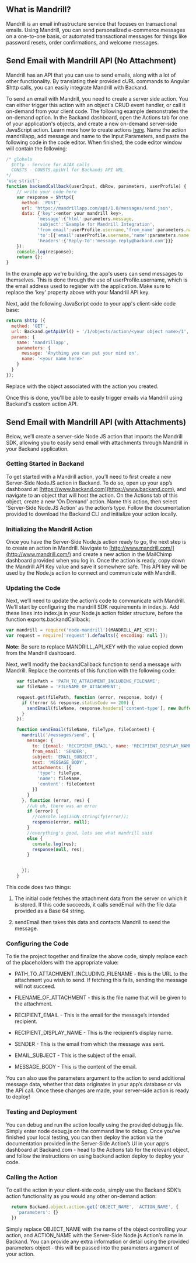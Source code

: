 ## What is Mandrill?
Mandrill is an email infrastructure service that focuses on transactional emails. Using Mandrill, you can send personalized e-commerce messages on a one-to-one basis, or automated transactional messages for things like password resets, order confirmations, and welcome messages.

## Send Email with Mandrill API (No Attachment)
Mandrill has an API that you can use to send emails, along with a lot of other functionality. By translating their provided cURL commands to Angular $http calls, you can easily integrate Mandrill with Backand.

To send an email with Mandrill, you need to create a server side action. You can either trigger this action with an object's CRUD event handler, or call it on-demand from your client code. The following example demonstrates the on-demand option. In the Backand dashboard, open the Actions tab for one of your application's objects, and create a new on-demand server-side JavaScript action. Learn more how to create actions [here](http://docs.backand.com/en/latest/apidocs/customactions/index.html). Name the action mandrillapp, add message and name to the Input Parameters, and paste the following code in the code editor. When finished, the code editor window will contain the following:

```javascript
/* globals
  $http - Service for AJAX calls
  CONSTS - CONSTS.apiUrl for Backands API URL
*/
'use strict';
function backandCallback(userInput, dbRow, parameters, userProfile) {
	// write your code here
    var response = $http({
      method: 'POST',
      url: 'https://mandrillapp.com/api/1.0/messages/send.json',
      data: {'key':<enter your mandrill key>,
            'message':{'html':parameters.message,
            'subject':'Example for Mandrill Integration',
            'from_email':userProfile.username,'from_name':parameters.name,
            'to':[{'email':userProfile.username,'name':parameters.name,'type':'to'}],
            'headers':{'Reply-To':'message.reply@backand.com'}}}
    });
    console.log(response);
	return {};
}
```
In the example app we're building, the app's users can send messages to themselves. This is done through the use of userProfile.username, which is the email address used to register with the application. Make sure to replace the 'key' property above with your Mandrill API key.

Next, add the following JavaScript code to your app's client-side code base:

```javascript
return $http ({
  method: 'GET',
  url: Backand.getApiUrl() + '/1/objects/action/<your object name>/1',
  params: {
    name: 'mandrillapp',
    parameters: {
      message: 'Anything you can put your mind on',
      name: '<your name here>'
    }
  }
});

```

Replace <your object name> with the object associated with the action you created.

Once this is done, you'll be able to easily trigger emails via Mandrill using Backand's custom action API.


## Send Email with Mandrill API (with Attachments)

Below, we’ll create a server-side Node JS action that imports the Mandrill SDK, allowing you to easily send email with attachments through Mandrill in your Backand application.

### Getting Started in Backand

To get started with a Mandrill action, you’ll need to first create a new Server-Side NodeJS action in Backand. To do so, open up your app’s dashboard at [https://www.backand.com](https://www.backand.com), and navigate to an object that will host the action. On the Actions tab of this object, create a new 'On Demand' action. Name this action, then select 'Server-Side Node.JS Action' as the action’s type. Follow the documentation provided to download the Backand CLI and initialize your action locally.

### Initializing the Mandrill Action

Once you have the Server-Side Node.js action ready to go, the next step is to create an action in Mandrill. Navigate to [http://www.mandrill.com/](http://www.mandrill.com/) and create a new action in the MailChimp dashboard provided when you log in. Once the action is ready, copy down the Mandrill API Key value and save it somewhere safe. This API key will be used by the Node.js action to connect and communicate with Mandrill.

### Updating the Code

Next, we’ll need to update the action’s code to communicate with Mandrill. We’ll start by  configuring the mandrill SDK requirements in index.js. Add these lines into index.js in your Node.js action folder structure, before the function exports.backandCallback:

```javascript
var mandrill = require('node-mandrill')(MANDRILL_API_KEY);
var request = require('request').defaults({ encoding: null });
```

**Note:** Be sure to replace MANDRILL_API_KEY with the value copied down from the Mandrill dashboard.

Next, we’ll modify the backandCallback function to send a message with Mandrill. Replace the contents of this function with the following code:

```javascript
    var filePath = 'PATH_TO_ATTACHMENT_INCLUDING_FILENAME';
    var fileName = 'FILENAME_OF_ATTACHMENT';

    request.get(filePath, function (error, response, body) {
      if (!error && response.statusCode == 200) {
        sendEmail(fileName, response.headers['content-type'], new Buffer(body).toString('base64'));
      }
    });

    function sendEmail(fileName, fileType, fileContent) {
      mandrill('/messages/send', {
        message: {
          to: [{email: 'RECIPIENT_EMAIL', name: 'RECIPIENT_DISPLAY_NAME'}],
          from_email: 'SENDER',
          subject: 'EMAIL_SUBJECT',
          text: 'MESSAGE_BODY',
          attachments: [{
            'type': fileType,
            'name': fileName,
            'content': fileContent
          }]
        }
      }, function (error, res) {
        //uh oh, there was an error
        if (error) {
          //console.log(JSON.stringify(error));
          response(error, null);
        }
        //everything's good, lets see what mandrill said
        else {
          console.log(res);
          response(null, res);
        }


      });
    }
```

This code does two things:

1. The initial code fetches the attachment data from the server on which it is stored. If this code succeeds, it calls sendEmail with the file data provided as a Base 64 string.

2. sendEmail then takes this data and contacts Mandrill to send the message.

### Configuring the Code

To tie the project together and finalize the above code, simply replace each of the placeholders with the appropriate value:

* PATH_TO_ATTACHMENT_INCLUDING_FILENAME - this is the URL to the attachment you wish to send. If fetching this fails, sending the message will not succeed.

* FILENAME_OF_ATTACHMENT - this is the file name that will be given to the attachment.

* RECIPIENT_EMAIL - This is the email for the message’s intended recipient.

* RECIPIENT_DISPLAY_NAME - This is the recipient’s display name.

* SENDER - This is the email from which the message was sent.

* EMAIL_SUBJECT - This is the subject of the email.

* MESSAGE_BODY - This is the content of the email.

You can also use the parameters argument to the action to send additional message data, whether that data originates in your app’s database or via the API call. Once these changes are made, your server-side action is ready to deploy!

### Testing and Deployment

You can debug and run the action locally using the provided debug.js file. Simply enter node debug.js on the command line to debug. Once you’ve finished your local testing, you can then deploy the action via the documentation provided in the Server-Side Action’s UI in your app’s dashboard at Backand.com - head to the Actions tab for the relevant object, and follow the instructions on using backand action deploy to deploy your code.

### Calling the Action

To call the action in your client-side code, simply use the Backand SDK’s action functionality as you would any other on-demand action:

```javascript
  return Backand.object.action.get('OBJECT_NAME', 'ACTION_NAME', {
    'parameters': {}
  })
```

Simply replace OBJECT_NAME with the name of the object controlling your action, and ACTION_NAME with the Server-Side Node.js Action’s name in Backand. You can provide any extra information or detail using the provided parameters object - this will be passed into the parameters argument of your action.
